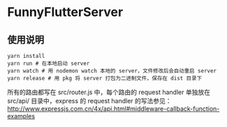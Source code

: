 # FunnyFlutterServer

## 使用说明

```shell
yarn install
yarn run # 在本地启动 server
yarn watch # 用 nodemon watch 本地的 server，文件修改后会自动重启 server
yarn release # 用 pkg 将 server 打包为二进制文件，保存在 dist 目录下
```

所有的路由都写在 src/router.js 中，每个路由的 request handler 单独放在 src/api/ 目录中，express 的 request handler 的写法参见：http://www.expressjs.com.cn/4x/api.html#middleware-callback-function-examples
